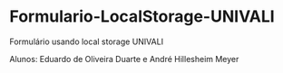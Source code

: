 # Formulario-LocalStorage-UNIVALI
Formulário usando local storage UNIVALI


Alunos: Eduardo de Oliveira Duarte e André Hillesheim Meyer
